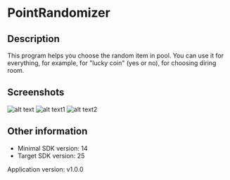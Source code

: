 # PointRandomizer
## Description
This program helps you choose the random item in pool.
You can use it for everything, for example, for "lucky coin" (yes or no), for choosing diring room.

## Screenshots

![alt text](https://raw.github.com/CakeWalker1337/PointRandomizer/master/github/screenshots/11.jpg)
![alt text1](https://raw.github.com/CakeWalker1337/PointRandomizer/master/github/screenshots/22.jpg)
![alt text2](https://raw.github.com/CakeWalker1337/PointRandomizer/master/github/screenshots/33.jpg)


## Other information
- Minimal SDK version: 14
- Target SDK version: 25

Application version: v1.0.0

